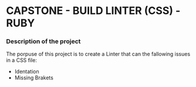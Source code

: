 # CAPSTONE - BUILD LINTER (CSS) - RUBY

### Description of the project

The porpuse of this project is to create a Linter that can the fallowing issues in a CSS file:

-	Identation
- Missing Brakets

